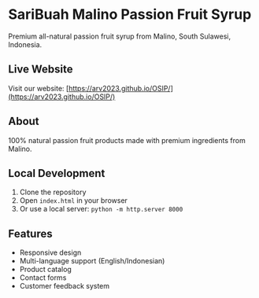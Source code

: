 # SariBuah Malino Passion Fruit Syrup

Premium all-natural passion fruit syrup from Malino, South Sulawesi, Indonesia.

## Live Website

Visit our website: [https://arv2023.github.io/OSIP/](https://arv2023.github.io/OSIP/)

## About

100% natural passion fruit products made with premium ingredients from Malino.

## Local Development

1. Clone the repository
2. Open `index.html` in your browser
3. Or use a local server: `python -m http.server 8000`

## Features

- Responsive design
- Multi-language support (English/Indonesian)
- Product catalog
- Contact forms
- Customer feedback system
